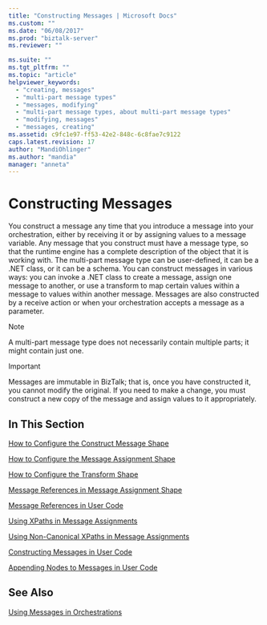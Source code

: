 ```yaml
---
title: "Constructing Messages | Microsoft Docs"
ms.custom: ""
ms.date: "06/08/2017"
ms.prod: "biztalk-server"
ms.reviewer: ""

ms.suite: ""
ms.tgt_pltfrm: ""
ms.topic: "article"
helpviewer_keywords: 
  - "creating, messages"
  - "multi-part message types"
  - "messages, modifying"
  - "multi-part message types, about multi-part message types"
  - "modifying, messages"
  - "messages, creating"
ms.assetid: c9fc1e97-ff53-42e2-848c-6c8fae7c9122
caps.latest.revision: 17
author: "MandiOhlinger"
ms.author: "mandia"
manager: "anneta"
---
```

# Constructing Messages
You construct a message any time that you introduce a message into your orchestration, either by receiving it or by assigning values to a message variable. Any message that you construct must have a message type, so that the runtime engine has a complete description of the object that it is working with. The multi-part message type can be user-defined, it can be a .NET class, or it can be a schema. You can construct messages in various ways: you can invoke a .NET class to create a message, assign one message to another, or use a transform to map certain values within a message to values within another message. Messages are also constructed by a receive action or when your orchestration accepts a message as a parameter.  
  
> [!NOTE]
>  A multi-part message type does not necessarily contain multiple parts; it might contain just one.  
  
> [!IMPORTANT]
>  Messages are immutable in BizTalk; that is, once you have constructed it, you cannot modify the original. If you need to make a change, you must construct a new copy of the message and assign values to it appropriately.  
  
## In This Section  
 [How to Configure the Construct Message Shape](../core/how-to-configure-the-construct-message-shape.md)  
  
 [How to Configure the Message Assignment Shape](../core/how-to-configure-the-message-assignment-shape.md) 
  
 [How to Configure the Transform Shape](../core/how-to-configure-the-transform-shape.md) 
  
 [Message References in Message Assignment Shape](../core/message-references-in-message-assignment-shape.md)  
  
 [Message References in User Code](../core/message-references-in-user-code.md)  
  
 [Using XPaths in Message Assignments](../core/using-xpaths-in-message-assignments.md)  
  
 [Using Non-Canonical XPaths in Message Assignments](../core/using-non-canonical-xpaths-in-message-assignments.md)  
  
 [Constructing Messages in User Code](../core/constructing-messages-in-user-code.md)  
  
 [Appending Nodes to Messages in User Code](../core/appending-nodes-to-messages-in-user-code.md)  
  
## See Also  
 [Using Messages in Orchestrations](../core/using-messages-in-orchestrations.md)